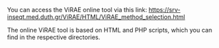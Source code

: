 You can access the ViRAE online tool via this link:
https://srv-inseqt.med.duth.gr/ViRAE/HTML/ViRAE_method_selection.html

The online ViRAE tool is based on HTML and PHP scripts, which you can find in the respective directories.
